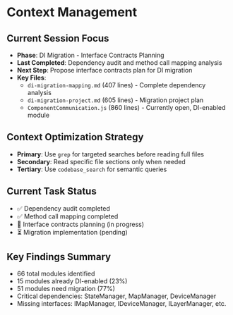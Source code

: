 # Context Management

## Current Session Focus
- **Phase**: DI Migration - Interface Contracts Planning
- **Last Completed**: Dependency audit and method call mapping analysis
- **Next Step**: Propose interface contracts plan for DI migration
- **Key Files**: 
  - `di-migration-mapping.md` (407 lines) - Complete dependency analysis
  - `di-migration-project.md` (605 lines) - Migration project plan
  - `ComponentCommunication.js` (860 lines) - Currently open, DI-enabled module

## Context Optimization Strategy
- **Primary**: Use `grep` for targeted searches before reading full files
- **Secondary**: Read specific file sections only when needed
- **Tertiary**: Use `codebase_search` for semantic queries

## Current Task Status
- ✅ Dependency audit completed
- ✅ Method call mapping completed  
- 🔄 Interface contracts planning (in progress)
- ⏳ Migration implementation (pending)

## Key Findings Summary
- 66 total modules identified
- 15 modules already DI-enabled (23%)
- 51 modules need migration (77%)
- Critical dependencies: StateManager, MapManager, DeviceManager
- Missing interfaces: IMapManager, IDeviceManager, ILayerManager, etc.

